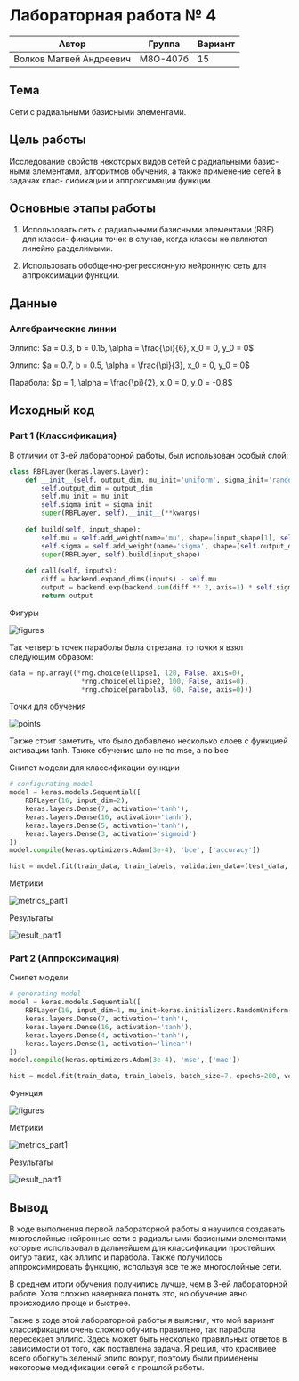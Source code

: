 # Лабораторная работа № 4
| Автор                   | Группа   | Вариант |
| ----------------------- | -------- | ------- |
| Волков Матвей Андреевич | М8О-407б | 15      |

## Тема
Сети с радиальными базисными элементами.

## Цель работы
Исследование свойств некоторых видов сетей с радиальными базис-
ными элементами, алгоритмов обучения, а также применение сетей в задачах клас-
сификации и аппроксимации функции.

## Основные этапы работы
1. Использовать сеть с радиальными базисными элементами (RBF) для класси-
фикации точек в случае, когда классы не являются линейно разделимыми.

2. Использовать обобщенно-регрессионную нейронную сеть для аппроксимации
функции.


## Данные 
### Алгебраические линии
Эллипс:   $a = 0.3, b = 0.15, \alpha = \frac{\pi}{6}, x_0 = 0, y_0 = 0$

Эллипс:   $a = 0.7, b = 0.5, \alpha = \frac{\pi}{3}, x_0 = 0, y_0 = 0$

Парабола: $p = 1, \alpha = \frac{\pi}{2}, x_0 = 0, y_0 = -0.8$

## Исходный код 
### Part 1 (Классификация)
В отличии от 3-ей лабораторной работы, был использован особый слой:

```python
class RBFLayer(keras.layers.Layer):
    def __init__(self, output_dim, mu_init='uniform', sigma_init='random_normal', **kwargs):
        self.output_dim = output_dim
        self.mu_init = mu_init
        self.sigma_init = sigma_init
        super(RBFLayer, self).__init__(**kwargs)
        
    def build(self, input_shape):
        self.mu = self.add_weight(name='mu', shape=(input_shape[1], self.output_dim), initializer=self.mu_init, trainable=True)
        self.sigma = self.add_weight(name='sigma', shape=(self.output_dim,), initializer=self.sigma_init, trainable=True)
        super(RBFLayer, self).build(input_shape)
        
    def call(self, inputs):
        diff = backend.expand_dims(inputs) - self.mu
        output = backend.exp(backend.sum(diff ** 2, axis=1) * self.sigma)
        return output
```

Фигуры

![figures](imgs/class_figures.png)

Так четверть точек параболы была отрезана, то точки я взял следующим образом:
```python
data = np.array((*rng.choice(ellipse1, 120, False, axis=0),
                  *rng.choice(ellipse2, 100, False, axis=0),
                  *rng.choice(parabola3, 60, False, axis=0)))
```

Точки для обучения

![points](imgs/class_points.png)

Также стоит заметить, что было добавлено несколько слоев с функцией активации tanh. Также обучение шло не по mse, а по bce

Снипет модели для классификации функции
```python
# configurating model
model = keras.models.Sequential([
    RBFLayer(16, input_dim=2),
    keras.layers.Dense(7, activation='tanh'),
    keras.layers.Dense(16, activation='tanh'),
    keras.layers.Dense(5, activation='tanh'),
    keras.layers.Dense(3, activation='sigmoid')
])
model.compile(keras.optimizers.Adam(3e-4), 'bce', ['accuracy'])

hist = model.fit(train_data, train_labels, validation_data=(test_data, test_labels), batch_size=15, epochs=1000, verbose=0)
```

Метрики

![metrics_part1](imgs/class_metrics.png)


Результаты

![result_part1](imgs/class_result.png)

### Part 2 (Аппроксимация)

Снипет модели
```python
# generating model
model = keras.models.Sequential([
    RBFLayer(16, input_dim=1, mu_init=keras.initializers.RandomUniform(minval = 0, maxval = 5)),
    keras.layers.Dense(7, activation='tanh'),
    keras.layers.Dense(16, activation='tanh'),
    keras.layers.Dense(4, activation='tanh'),
    keras.layers.Dense(1, activation='linear')
])
model.compile(keras.optimizers.Adam(3e-4), 'mse', ['mae'])

hist = model.fit(train_data, train_labels, batch_size=7, epochs=200, verbose=0, shuffle=True)
```

Функция

![figures](imgs/apr_func.png)

Метрики

![metrics_part1](imgs/apr_metrics.png)


Результаты

![result_part1](imgs/apr_result.png)

## Вывод
В ходе выполнения первой лабораторной работы я научился создавать многослойные нейронные сети с радиальными базисными элементами, которые использовал в дальнейшем для классификации простейших фигур таких, как эллипс и парабола. Также получилось аппроксимировать функцию, используя все те же многослойные сети. 

В среднем итоги обучения получились лучше, чем в 3-ей лабораторной работе. Хотя сложно наверняка понять это, но обучение явно происходило проще и быстрее.

Также в ходе этой лабораторной работы я выяснил, что мой вариант классификации очень сложно обучить правильно, так парабола пересекает эллипс. Здесь может быть несколько правильных ответов в зависимости от того, как поставлена задача. Я решил, что красивиее всего обогнуть зеленый элипс вокруг, поэтому были применены некоторые модификации сетей с прошлой работы.